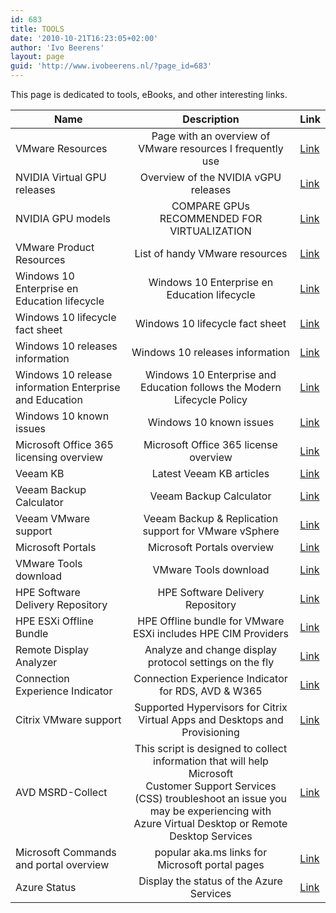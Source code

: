 ```yaml
---
id: 683
title: TOOLS
date: '2010-10-21T16:23:05+02:00'
author: 'Ivo Beerens'
layout: page
guid: 'http://www.ivobeerens.nl/?page_id=683'
---
```


This page is dedicated to tools, eBooks, and other interesting links.

| **Name** | **Description** | **Link** |
|--- |:---:|---|
| VMware Resources | Page with an overview of VMware resources I frequently use | [Link](http://localhost/2023/09/14/vmware-resources-list/) |
| NVIDIA Virtual GPU releases | Overview of the NVIDIA vGPU releases | [Link](https://docs.nvidia.com/grid/) |
| NVIDIA GPU models | COMPARE GPUs RECOMMENDED FOR VIRTUALIZATION | [Link](https://www.nvidia.com/en-us/data-center/graphics-cards-for-virtualization/) |
| VMware Product Resources | List of handy VMware resources | [Link](https://core.vmware.com/resource/list-vmware-product-resources?utm_source=pocket_mylist#section1) |
| Windows 10 Enterprise en Education lifecycle | Windows 10 Enterprise en Education lifecycle | [Link](https://docs.microsoft.com/nl-nl/lifecycle/products/windows-10-enterprise-and-education) |
| Windows 10 lifecycle fact sheet | Windows 10 lifecycle fact sheet | [Link](https://support.microsoft.com/en-us/help/13853/windows-lifecycle-fact-sheet) |
| Windows 10 releases information | Windows 10 releases information | [Link](https://docs.microsoft.com/en-us/windows/release-information/) |
| Windows 10 release information Enterprise and Education | Windows 10 Enterprise and Education follows the Modern Lifecycle Policy | [Link](https://docs.microsoft.com/en-us/lifecycle/products/windows-10-enterprise-and-education) |
| Windows 10 known issues | Windows 10 known issues | [Link](https://docs.microsoft.com/en-us/windows/release-health/status-windows-10-21h1) |
| Microsoft Office 365 licensing overview | Microsoft Office 365 license overview | [Link](https://m365maps.com/) |
| Veeam KB | Latest Veeam KB articles | [Link](https://www.veeam.com/kb_search_results.html) |
| Veeam Backup Calculator | Veeam Backup Calculator  | [Link](https://calculator.veeam.com/) |
| Veeam VMware support | Veeam Backup & Replication support for VMware vSphere | [Link](https://www.veeam.com/kb2443) |
| Microsoft Portals | Microsoft Portals overview | [Link](https://msportals.io/) |
| VMware Tools download | VMware Tools download | [Link](https://packages.vmware.com/tools/releases/) |
| HPE Software Delivery Repository | HPE Software Delivery Repository | [Link](https://vibsdepot.hpe.com/) |
| HPE ESXi Offline Bundle | HPE Offline bundle for VMware ESXi includes HPE CIM Providers | [Link](https://vibsdepot.hpe.com/customimages/Content_of_HPE_vSphereOfflinebundles.pdf) |
| Remote Display Analyzer | Analyze and change display protocol settings on the fly | [Link](https://rdanalyzer.com/) |
| Connection Experience Indicator | Connection Experience Indicator for RDS, AVD &amp; W365 | [Link](https://bramwolfs.com/2020/03/11/connection-experience-indicator-for-rds-wvd/) |
| Citrix VMware support | Supported Hypervisors for Citrix Virtual Apps and Desktops and Provisioning | [Link](https://support.citrix.com/article/CTX131239/supported-hypervisors-for-citrix-virtual-apps-and-desktops-and-provisioning-provisioning-services) |
| AVD MSRD-Collect | This script is designed to collect information that will help Microsoft <br> Customer Support Services (CSS) troubleshoot an issue you may be experiencing with <br> Azure Virtual Desktop or Remote Desktop Services | [Link](https://aka.ms/avd-collect) |
| Microsoft Commands and portal overview | popular aka.ms links for Microsoft portal pages | [Link](https://github.com/microsoft/aka) |
| Azure Status | Display the status of the Azure Services | [Link](https://status.azure.com/) |